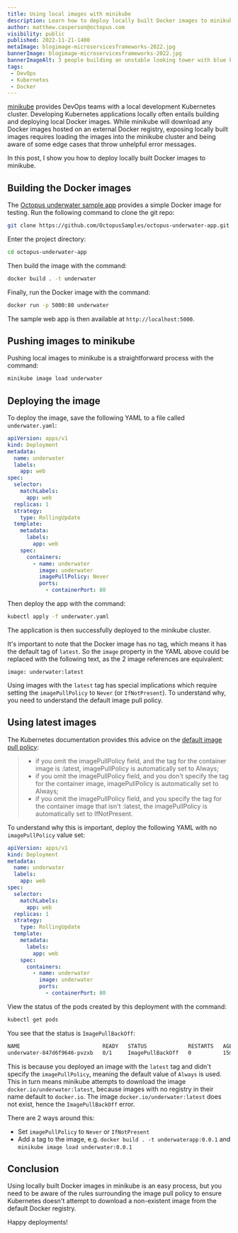 ```yaml
---
title: Using local images with minikube
description: Learn how to deploy locally built Docker images to minikube.
author: matthew.casperson@octopus.com
visibility: public
published: 2022-11-21-1400
metaImage: blogimage-microservicesframeworks-2022.jpg
bannerImage: blogimage-microservicesframeworks-2022.jpg
bannerImageAlt: 3 people building an unstable looking tower with blue blocks, beside 2 people building a stable, lower tower with blue blocks.
tags:
 - DevOps
 - Kubernetes
 - Docker
---
```


[minikube](https://minikube.sigs.k8s.io/docs/start/) provides DevOps teams with a local development Kubernetes cluster. Developing Kubernetes applications locally often entails building and deploying local Docker images. While minikube will download any Docker images hosted on an external Docker registry, exposing locally built images requires loading the images into the minikube cluster and being aware of some edge cases that throw unhelpful error messages. 

In this post, I show you how to deploy locally built Docker images to minikube.

## Building the Docker images

The [Octopus underwater sample app](https://github.com/OctopusSamples/octopus-underwater-app) provides a simple Docker image for testing. Run the following command to clone the git repo:

```bash
git clone https://github.com/OctopusSamples/octopus-underwater-app.git
```

Enter the project directory:

```bash
cd octopus-underwater-app
```

Then build the image with the command:

```bash
docker build . -t underwater
```

Finally, run the Docker image with the command:

```bash
docker run -p 5000:80 underwater
```

The sample web app is then available at `http://localhost:5000`.

## Pushing images to minikube

Pushing local images to minikube is a straightforward process with the command:

```bash
minikube image load underwater
```

## Deploying the image

To deploy the image, save the following YAML to a file called `underwater.yaml`:

```yaml
apiVersion: apps/v1
kind: Deployment
metadata:
  name: underwater
  labels:
    app: web
spec:
  selector:
    matchLabels:
      app: web
  replicas: 1
  strategy:
    type: RollingUpdate
  template:
    metadata:
      labels:
        app: web
    spec:
      containers:
        - name: underwater
          image: underwater
          imagePullPolicy: Never
          ports:
            - containerPort: 80
```

Then deploy the app with the command:

```bash
kubectl apply -f underwater.yaml
```

The application is then successfully deployed to the minikube cluster.

It's important to note that the Docker image has no tag, which means it has the default tag of `latest`. So the `image` property in the YAML above could be replaced with the following text, as the 2 image references are equivalent:

```
image: underwater:latest
```

Using images with the `latest` tag has special implications which require setting the `imagePullPolicy` to `Never` (or `IfNotPresent`). To understand why, you need to understand the default image pull policy.

## Using latest images

The Kubernetes documentation provides this advice on the [default image pull policy](https://kubernetes.io/docs/concepts/containers/images/#imagepullpolicy-defaulting):

> * if you omit the imagePullPolicy field, and the tag for the container image is :latest, imagePullPolicy is automatically set to Always;
> * if you omit the imagePullPolicy field, and you don't specify the tag for the container image, imagePullPolicy is automatically set to Always;
> * if you omit the imagePullPolicy field, and you specify the tag for the container image that isn't :latest, the imagePullPolicy is automatically set to IfNotPresent.

To understand why this is important, deploy the following YAML with no `imagePullPolicy` value set:

```yaml
apiVersion: apps/v1
kind: Deployment
metadata:
  name: underwater
  labels:
    app: web
spec:
  selector:
    matchLabels:
      app: web
  replicas: 1
  strategy:
    type: RollingUpdate
  template:
    metadata:
      labels:
        app: web
    spec:
      containers:
        - name: underwater
          image: underwater
          ports:
            - containerPort: 80
```

View the status of the pods created by this deployment with the command:

```bash
kubectl get pods
```

You see that the status is `ImagePullBackOff`:

```bash
NAME                          READY   STATUS             RESTARTS   AGE
underwater-847d6f9646-pvzxb   0/1     ImagePullBackOff   0          15m
```

This is because you deployed an image with the `latest` tag and didn't specify the `imagePullPolicy`, meaning the default value of `Always` is used. This in turn means minikube attempts to download the image `docker.io/underwater:latest`, because images with no registry in their name default to `docker.io`. The image `docker.io/underwater:latest` does not exist, hence the `ImagePullBackOff` error.

There are 2 ways around this:

- Set `imagePullPolicy` to `Never` or `IfNotPresent`
- Add a tag to the image, e.g. `docker build . -t underwaterapp:0.0.1` and `minikube image load underwater:0.0.1`

## Conclusion

Using locally built Docker images in minikube is an easy process, but you need to be aware of the rules surrounding the image pull policy to ensure Kubernetes doesn't attempt to download a non-existent image from the default Docker registry.

Happy deployments!